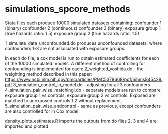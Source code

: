 # simulations_spcore_methods
Stata files each produce 10000 simulated datasets containing:
confounder 1 (binary)
confounder 2 (continuous)
confounder 3 (binary)
exposure group 1 (true hazards ratio: 1.5)
exposure group 2 (true hazards ratio: 1.5)

1_simulate_data_unconfounded.do produces unconfounded datasets, where confounders 1-3 are not associated with exposure groups. 

In each do file, a cox model is run to obtain estimated coefficients for each of the 10000 simulated models. A different method of controlling for confounding is implemented for each:
2_weighted_yoshida.do - the weighting method described in this paper: https://www.ncbi.nlm.nih.gov/pmc/articles/PMC5378668/pdf/nihms845429.pdf 
3_simulation_control_in_model.do - adjusting for all 3 confounders
4_simulation_pair_wise_matchingl.do - separate models are run to compare exposure group 1 vs controls, exposure group 2 vs controls. Exposed are matched to unexposed controls 1:2 without replacement. 
5_simulation_pair_wise_andcontrol - same as previous, except confounders are also controlled for in Cox model. 

density_plots_estimates.R imports the outputs from do files 2, 3 and 4 are imported and plotted
